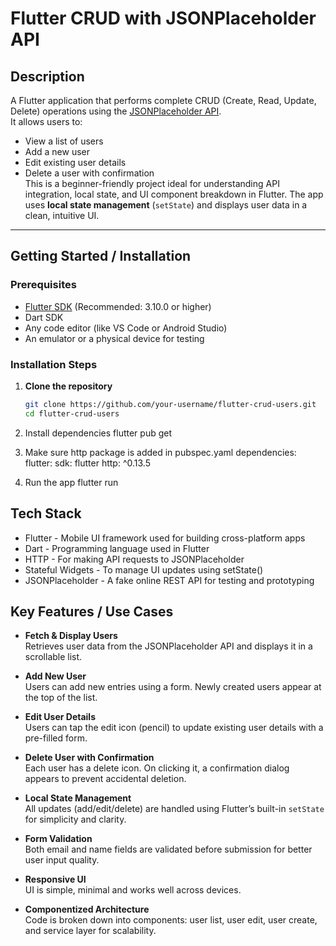 # Flutter CRUD with JSONPlaceholder API

## Description

A Flutter application that performs complete CRUD (Create, Read, Update, Delete) operations using the [JSONPlaceholder API](https://jsonplaceholder.typicode.com/users).  
It allows users to:
- View a list of users
- Add a new user
- Edit existing user details
- Delete a user with confirmation<br>
This is a beginner-friendly project ideal for understanding API integration, local state, and UI component breakdown in Flutter.
The app uses **local state management** (`setState`) and displays user data in a clean, intuitive UI.

---

## Getting Started / Installation

### Prerequisites
- [Flutter SDK](https://flutter.dev/docs/get-started/install) (Recommended: 3.10.0 or higher)
- Dart SDK
- Any code editor (like VS Code or Android Studio)
- An emulator or a physical device for testing

### Installation Steps

1. **Clone the repository**
   ```bash
   git clone https://github.com/your-username/flutter-crud-users.git
   cd flutter-crud-users

2. Install dependencies
flutter pub get

3. Make sure http package is added in pubspec.yaml
dependencies:
  flutter:
    sdk: flutter
  http: ^0.13.5

4. Run the app
flutter run

## Tech Stack

- Flutter	- Mobile UI framework used for building cross-platform apps
- Dart	- Programming language used in Flutter
- HTTP	- For making API requests to JSONPlaceholder
- Stateful Widgets	- To manage UI updates using setState()
- JSONPlaceholder	- A fake online REST API for testing and prototyping



##  Key Features / Use Cases

-  **Fetch & Display Users**  
  Retrieves user data from the JSONPlaceholder API and displays it in a scrollable list.

-  **Add New User**  
  Users can add new entries using a form. Newly created users appear at the top of the list.

-  **Edit User Details**  
  Users can tap the edit icon (pencil) to update existing user details with a pre-filled form.

-  **Delete User with Confirmation**  
  Each user has a delete icon. On clicking it, a confirmation dialog appears to prevent accidental deletion.

-  **Local State Management**  
  All updates (add/edit/delete) are handled using Flutter’s built-in `setState` for simplicity and clarity.

-  **Form Validation**  
  Both email and name fields are validated before submission for better user input quality.

-  **Responsive UI**  
  UI is simple, minimal and works well across devices.

-  **Componentized Architecture**  
  Code is broken down into components: user list, user edit, user create, and service layer for scalability.

